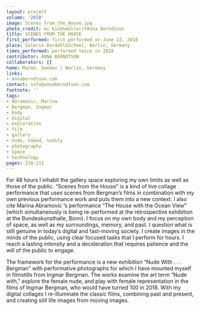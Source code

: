 ```yaml
---
layout: project
volume: '2018'
image: Scenes_from_the_House.jpg
photo_credit: mc kindsmüller/©Anna Berndtson
title: SCENES FROM THE HOUSE
first_performed: first performed on June 22, 2018
place: Galerie Bardohl&Scheel, Berlin, Germany
times_performed: performed twice in 2018
contributor: ANNA BERNDTSON
collaborators: []
home: Malmö, Sweden / Berlin, Germany
links:
- annaberndtson.com
contact: info@annaberndtson.com
footnote: ''
tags:
- Abramovic, Marina
- Bergman, Ingmar
- body
- digital
- exploration
- film
- gallery
- nude, naked, nudity
- photography
- space
- technology
pages: 210-211
---
```


For 48 hours I inhabit the gallery space exploring my own limits as well as those of the public. “Scenes from the House” is a kind of live collage performance that uses scenes from Bergman’s films in combination with my own previous performance work and puts them into a new context. I also cite Marina Abramovic´’s performance “The House with the Ocean View” (which simultaneously is being re-performed at the retrospective exhibition at the Bundeskunsthalle, Bonn). I focus on my own body and my perception of space, as well as my surroundings, memory, and past. I question what is still genuine in today’s digital and fast-moving society. I create images in the minds of the public, using clear focused tasks that I perform for hours. I reach a lasting intensity and a deceleration that requires patience and the will of the public to engage.

The framework for the performance is a new exhibition “Nude With . . . Bergman” with performative photographs for which I have mounted myself in filmstills from Ingmar Bergman. The works examine the art term “Nude with,” explore the female nude, and play with female representation in the films of Ingmar Bergman, who would have turned 100 in 2018. With my digital collages I re-illuminate the classic films, combining past and present, and creating still life images from moving images.
